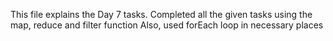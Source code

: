 This file explains the Day 7 tasks.
Completed all the given tasks using the map, reduce and filter function
Also, used forEach loop in necessary places
